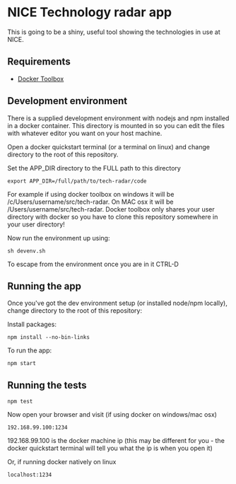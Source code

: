 # NICE Technology radar app

This is going to be a shiny, useful tool showing the technologies in use at NICE.

## Requirements
* [Docker Toolbox](https://www.docker.com/products/docker-toolbox)

## Development environment

There is a supplied development environment with nodejs and npm installed in a docker container. This directory is mounted in so you can edit the files with whatever editor you want on your host machine.

Open a docker quickstart terminal (or a terminal on linux) and change directory to the root of this repository.

Set the APP_DIR directory to the FULL path to this directory
```
export APP_DIR=/full/path/to/tech-radar/code
```
For example if using docker toolbox on windows it will be /c/Users/username/src/tech-radar.  On MAC osx it will be /Users/username/src/tech-radar.  Docker toolbox only shares your user directory with docker so you have to clone this repository somewhere in your user directory!

Now run the environment up using:
```
sh devenv.sh
```

To escape from the environment once you are in it CTRL-D

## Running the app
Once you've got the dev environment setup (or installed node/npm locally), change directory to the root of this repository:


Install packages:
```
npm install --no-bin-links
```

To run the app:
```
npm start
```

## Running the tests

```
npm test
```

Now open your browser and visit (if using docker on windows/mac osx)

```
192.168.99.100:1234
```

192.168.99.100 is the docker machine ip (this may be different for you - the docker quickstart terminal will tell you what the ip is when you open it)

Or, if running docker natively on linux

```
localhost:1234
```



